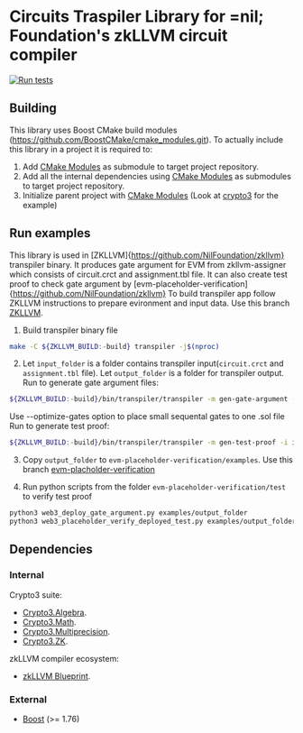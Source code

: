 # Circuits Traspiler Library for =nil; Foundation's zkLLVM circuit compiler

[![Run tests](https://github.com/NilFoundation/zkllvm-transpiler/actions/workflows/run_tests.yml/badge.svg)](https://github.com/NilFoundation/zkllvm-transpiler/actions/workflows/run_tests.yml)

## Building

This library uses Boost CMake build modules (https://github.com/BoostCMake/cmake_modules.git).
To actually include this library in a project it is required to:

1. Add [CMake Modules](https://github.com/BoostCMake/cmake_modules.git) as submodule to target project repository.
2. Add all the internal dependencies using [CMake Modules](https://github.com/BoostCMake/cmake_modules.git) as submodules to target project repository.
3. Initialize parent project with [CMake Modules](https://github.com/BoostCMake/cmake_modules.git) (Look at [crypto3](https://github.com/nilfoundation/crypto3.git) for the example)

## Run examples
This library is used in [ZKLLVM]{https://github.com/NilFoundation/zkllvm} transpiler binary.
It produces gate argument for EVM from zkllvm-assigner which consists of circuit.crct and assignment.tbl file.
It can also create test proof to check gate argument by [evm-placeholder-verification]{https://github.com/NilFoundation/zkllvm}
To build transpiler app follow ZKLLVM instructions to prepare evironment and input data. Use this branch [ZKLLVM](https://github.com/NilFoundation/zkllvm/tree/64-add-optimize-option-to-transpiler-app).

1. Build transpiler binary file
```bash
make -C ${ZKLLVM_BUILD:-build} transpiler -j$(nproc) 
```
2. Let `input_folder` is a folder contains transpiler input(`circuit.crct` and `assignment.tbl` file). Let `output_folder` is a folder for transpiler output. Run to generate gate argument files:
```bash
${ZKLLVM_BUILD:-build}/bin/transpiler/transpiler -m gen-gate-argument -i input_folder -o output_folder
```
Use --optimize-gates option to place small sequental gates to one .sol file
Run to generate test proof:
```bash
${ZKLLVM_BUILD:-build}/bin/transpiler/transpiler -m gen-test-proof -i input_folder -o output_folder
```
3. Copy `output_folder` to `evm-placeholder-verification/examples`. Use this branch [evm-placholder-verification](https://github.com/NilFoundation/evm-placeholder-verification/tree/37-merge-33-and-17) 

4. Run python scripts from the folder `evm-placeholder-verification/test` to verify test proof
```bash
python3 web3_deploy_gate_argument.py examples/output_folder
python3 web3_placeholder_verify_deployed_test.py examples/output_folder
```
## Dependencies

### Internal

Crypto3 suite:

* [Crypto3.Algebra](https://github.com/nilfoundation/crypto3-algebra.git).
* [Crypto3.Math](https://github.com/nilfoundation/crypto3-math.git).
* [Crypto3.Multiprecision](https://github.com/nilfoundation/crypto3-multiprecision.git).
* [Crypto3.ZK](https://github.com/nilfoundation/crypto3-zk.git).

zkLLVM compiler ecosystem:

* [zkLLVM Blueprint](https://github.com/NilFoundation/zkllvm-blueprint.git).

### External
* [Boost](https://boost.org) (>= 1.76)
